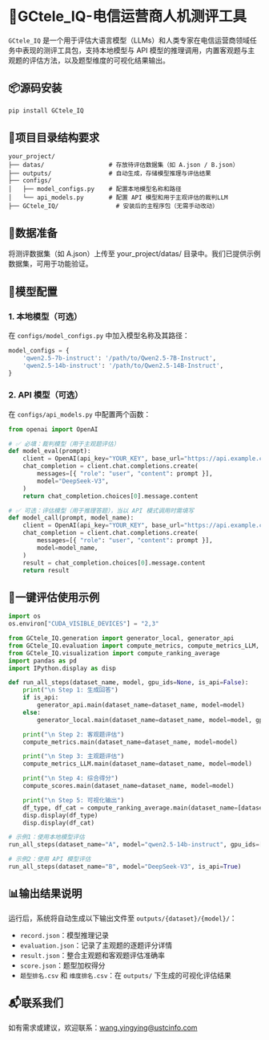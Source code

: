 
# 📡GCtele_IQ-电信运营商人机测评工具

`GCtele_IQ` 是一个用于评估大语言模型（LLMs）和人类专家在电信运营商领域任务中表现的测评工具包，支持本地模型与 API 模型的推理调用，内置客观题与主观题的评估方法，以及题型维度的可视化结果输出。


## 📦源码安装

```bash
pip install GCtele_IQ
```
##  📁项目目录结构要求

```text
your_project/
├── datas/                  # 存放待评估数据集（如 A.json / B.json）
├── outputs/                # 自动生成，存储模型推理与评估结果
├── configs/
│   ├── model_configs.py    # 配置本地模型名称和路径
│   └── api_models.py       # 配置 API 模型和用于主观评估的裁判LLM
├── GCtele_IQ/                # 安装后的主程序包（无需手动改动）
```
## 📄数据准备
将测评数据集（如 A.json）上传至 your_project/datas/ 目录中。我们已提供示例数据集，可用于功能验证。
## 🧠模型配置

### 1. 本地模型（可选）

在 `configs/model_configs.py` 中加入模型名称及其路径：
```python
model_configs = {
    'qwen2.5-7b-instruct': '/path/to/Qwen2.5-7B-Instruct',
    'qwen2.5-14b-instruct': '/path/to/Qwen2.5-14B-Instruct',
}
```

### 2. API 模型（可选）

在 `configs/api_models.py` 中配置两个函数：

```python
from openai import OpenAI

# ✅ 必填：裁判模型（用于主观题评估）
def model_eval(prompt):
    client = OpenAI(api_key="YOUR_KEY", base_url="https://api.example.com")
    chat_completion = client.chat.completions.create(
        messages=[{ "role": "user", "content": prompt }],
        model="DeepSeek-V3",
    )
    return chat_completion.choices[0].message.content

# ✅ 可选：评估模型（用于推理答题），当以 API 模式调用时需填写
def model_call(prompt, model_name):
    client = OpenAI(api_key="YOUR_KEY", base_url="https://api.example.com")
    chat_completion = client.chat.completions.create(
        messages=[{ "role": "user", "content": prompt }],
        model=model_name,
    )
    result = chat_completion.choices[0].message.content
    return result
```

##  🚀一键评估使用示例
```python
import os
os.environ["CUDA_VISIBLE_DEVICES"] = "2,3"

from GCtele_IQ.generation import generator_local, generator_api
from GCtele_IQ.evaluation import compute_metrics, compute_metrics_LLM, compute_scores
from GCtele_IQ.visualization import compute_ranking_average
import pandas as pd
import IPython.display as disp

def run_all_steps(dataset_name, model, gpu_ids=None, is_api=False):
    print("\n Step 1: 生成回答")
    if is_api:
        generator_api.main(dataset_name=dataset_name, model=model)
    else:
        generator_local.main(dataset_name=dataset_name, model=model, gpu_ids=gpu_ids)

    print("\n Step 2: 客观题评估")
    compute_metrics.main(dataset_name=dataset_name, model=model)

    print("\n Step 3: 主观题评估")
    compute_metrics_LLM.main(dataset_name=dataset_name, model=model)

    print("\n Step 4: 综合得分")
    compute_scores.main(dataset_name=dataset_name, model=model)

    print("\n Step 5: 可视化输出")
    df_type, df_cat = compute_ranking_average.main(dataset_name=[dataset_name])
    disp.display(df_type)
    disp.display(df_cat)

# 示例1：使用本地模型评估
run_all_steps(dataset_name="A", model="qwen2.5-14b-instruct", gpu_ids=[2, 3], is_api=False)

# 示例2：使用 API 模型评估
run_all_steps(dataset_name="B", model="DeepSeek-V3", is_api=True)
```
## 📊输出结果说明

运行后，系统将自动生成以下输出文件至 `outputs/{dataset}/{model}/`：

- `record.json`：模型推理记录
- `evaluation.json`：记录了主观题的逐题评分详情
- `result.json`：整合主观题和客观题评估准确率
- `score.json`：题型加权得分
- `题型排名.csv` 和 `维度排名.csv`：在 `outputs/` 下生成的可视化评估结果
## 📬联系我们
如有需求或建议，欢迎联系：wang.yingying@ustcinfo.com